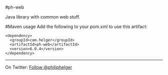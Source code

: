 #ph-web

Java library with common web stuff.

#Maven usage
Add the following to your pom.xml to use this artifact:
```
<dependency>
  <groupId>com.helger</groupId>
  <artifactId>ph-web</artifactId>
  <version>6.0.4</version>
</dependency>
```

---

On Twitter: <a href="https://twitter.com/philiphelger">Follow @philiphelger</a>
